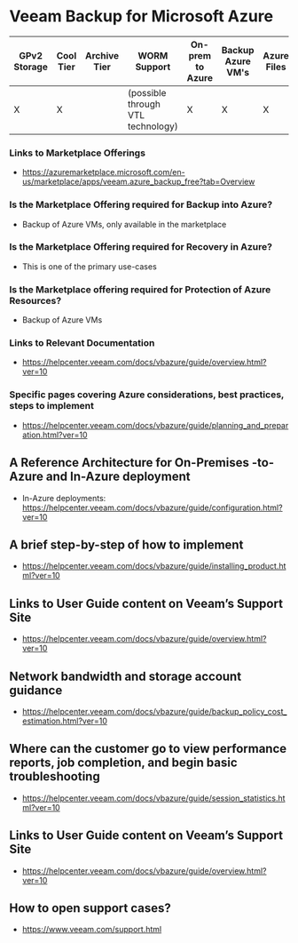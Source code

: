 # Veeam Backup for Microsoft Azure

| GPv2 Storage |  Cool Tier | Archive Tier | WORM Support | On-prem to Azure | Backup Azure VM's | Azure Files | Backup Azure Blob |
|--------------|------------|--------------|--------------|------------------|-------------------|-------------|-------------------|
|X             |X           |              |(possible<br>through VTL<br>technology)|X                 |X                  |X            |X                   |

### Links to Marketplace Offerings
- https://azuremarketplace.microsoft.com/en-us/marketplace/apps/veeam.azure_backup_free?tab=Overview

### Is the Marketplace Offering required for Backup into Azure?
- Backup of Azure VMs, only available in the marketplace

### Is the Marketplace Offering required for Recovery in Azure?
- This is one of the primary use-cases

### Is the Marketplace offering required for Protection of Azure Resources?
- Backup of Azure VMs

### Links to Relevant Documentation
- https://helpcenter.veeam.com/docs/vbazure/guide/overview.html?ver=10

### Specific pages covering Azure considerations, best practices, steps to implement
- https://helpcenter.veeam.com/docs/vbazure/guide/planning_and_preparation.html?ver=10

## A Reference Architecture for On-Premises -to-Azure and In-Azure deployment
- In-Azure deployments: https://helpcenter.veeam.com/docs/vbazure/guide/configuration.html?ver=10

## A brief step-by-step of how to implement
-  https://helpcenter.veeam.com/docs/vbazure/guide/installing_product.html?ver=10

## Links to User Guide content on Veeam’s Support Site
- https://helpcenter.veeam.com/docs/vbazure/guide/overview.html?ver=10

## Network bandwidth and storage account guidance
- https://helpcenter.veeam.com/docs/vbazure/guide/backup_policy_cost_estimation.html?ver=10

## Where can the customer go to view performance reports, job completion, and begin basic troubleshooting
- https://helpcenter.veeam.com/docs/vbazure/guide/session_statistics.html?ver=10

## Links to User Guide content on Veeam’s Support Site
- https://helpcenter.veeam.com/docs/vbazure/guide/overview.html?ver=10

## How to open support cases?
- https://www.veeam.com/support.html


